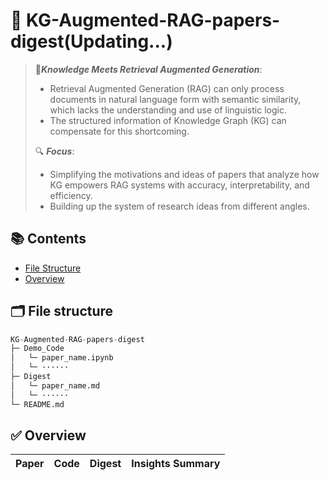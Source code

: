 # 🧠 KG-Augmented-RAG-papers-digest(Updating...)



> 💎***Knowledge Meets Retrieval Augmented Generation***: 
>
> - Retrieval Augmented Generation (RAG) can only process documents in natural language form with semantic similarity, which lacks the understanding and use of linguistic logic. 
> - The structured information of Knowledge Graph (KG) can compensate for this shortcoming. 
>
> 🔍 ***Focus***: 
>
> - Simplifying the motivations and ideas of papers that analyze how KG empowers RAG systems with accuracy, interpretability, and efficiency.
> - Building up the system of research ideas from different angles.



## 📚 Contents

- [File Structure](#-file-structure)
- [Overview](#-overview)



## 🗂 **File structure**

```python
KG-Augmented-RAG-papers-digest
├─ Demo_Code
│	└─ paper_name.ipynb
│	└─ ······
├─ Digest
│	└─ paper_name.md
│	└─ ······
└─ README.md
```



## ✅ Overview

| Paper | Code | Digest | Insights Summary |
| :---: | :--: | :----: | :--------------: |

